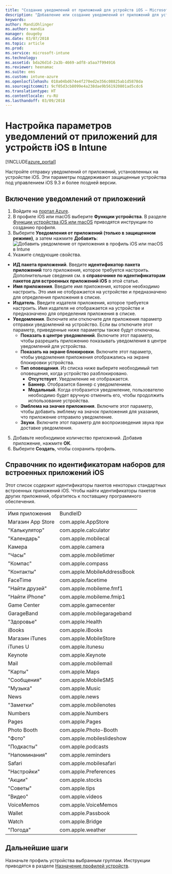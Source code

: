 ```yaml
---
title: "Создание уведомлений от приложений для устройств iOS — Microsoft Intune — Azure | Документы Майкрософт"
description: "Добавление или создание уведомлений от приложений для устройств iOS в Microsoft Intune. Выберите, какие приложения будут отправлять уведомления, настройте параметры уведомлений на экране блокировки, включите звук, выберите тип оповещения и добавьте индикатор событий."
keywords: 
author: MandiOhlinger
ms.author: mandia
manager: dougeby
ms.date: 03/07/2018
ms.topic: article
ms.prod: 
ms.service: microsoft-intune
ms.technology: 
ms.assetid: bda26d1d-2a3b-4669-adf8-a5aa7f994916
ms.reviewer: heenamac
ms.suite: ems
ms.custom: intune-azure
ms.openlocfilehash: 018a04bd674e4f270ed2e356c08825ab1d5878da
ms.sourcegitcommit: 9cf05d3cb8099e4a238dae9b561920801ad5cdc6
ms.translationtype: HT
ms.contentlocale: ru-RU
ms.lasthandoff: 03/09/2018
---
```

# <a name="configure-app-notifications-settings-on-ios-devices-in-intune"></a>Настройка параметров уведомлений от приложений для устройств iOS в Intune

[!INCLUDE[azure_portal](./includes/azure_portal.md)]

Настройте отправку уведомлений от приложений, установленных на устройстве iOS. Эти параметры поддерживают защищенные устройства под управлением iOS 9.3 и более поздней версии.

## <a name="add-the-app-notification"></a>Включение уведомлений от приложений

1. Войдите на [портал Azure](https://portal.azure.com).
2. В профиле iOS или macOS выберите **Функции устройства**. В разделе [Функции устройства iOS или macOS](device-features-configure.md) приводятся инструкции по созданию профиля.
3. Выберите **Уведомления от приложений (только в защищенном режиме)**, а затем нажмите **Добавить**: ![Добавить уведомление от приложения в профиль iOS или macOS в Intune](./media/ios-macos-app-notifications.png)
4. Укажите следующие свойства.

  - **ИД пакета приложений**. Введите **идентификатор пакета приложений** того приложения, которое требуется настроить. Дополнительные сведения см. в **справочнике по идентификаторам пакетов для встроенных приложений iOS** в этой статье.
  - **Имя приложения**. Введите имя приложения, которое необходимо настроить. Это имя не отображается на устройстве и предназначено для определения приложения в списке.
  - **Издатель**. Введите издателя приложения, которое требуется настроить. Имя издателя не отображается на устройстве и предназначено для определения приложения в списке.
  - **Уведомления**. Включите или отключите для приложения параметр отправки уведомлений на устройство. Если вы отключите этот параметр, приведенные ниже параметры также будут отключены.
    - **Показать в центре уведомлений**. Включите этот параметр, чтобы разрешить приложению показывать уведомления в центре уведомлений для устройства.
    - **Показать на экране блокировки**. Включите этот параметр, чтобы уведомления приложения отображались на экране блокировки устройства.
    - **Тип оповещения**. Из списка ниже выберите необходимый тип оповещения, когда устройство разблокировано.
      - **Отсутствует**. Уведомление не отображается.
      - **Баннер**. Отобразится баннер с уведомлением.
      - **Модальный**. Когда отобразится уведомление, пользователю необходимо будет вручную отменить его, чтобы продолжить использование устройства.
    - **Эмблема на значке приложения**. Включите этот параметр, чтобы добавить эмблему на значок приложения для указания, что приложение отправило уведомление.
    - **Звуки**. Включите этот параметр для воспроизведения звука при доставке уведомления.

5. Добавьте необходимое количество приложений. Добавив приложение, нажмите **ОК**.
6. Выберите **Создать**, чтобы сохранить профиль.

## <a name="bundle-id-reference-for-built-in-ios-apps"></a>Справочник по идентификаторам наборов для встроенных приложений iOS

Этот список содержит идентификаторы пакетов некоторых стандартных встроенных приложений iOS. Чтобы найти идентификаторы пакетов других приложений, обратитесь к поставщику программного обеспечения.

|||
|-|-|
|Имя приложения|BundleID|
|Магазин App Store|com.apple.AppStore|
|"Калькулятор"|com.apple.calculator|
|"Календарь"|com.apple.mobilecal|
|Камера|com.apple.camera|
|"Часы"|com.apple.mobiletimer|
|"Компас"|com.apple.compass|
|"Контакты"|com.apple.MobileAddressBook|
|FaceTime|com.apple.facetime|
|"Найти друзей"|com.apple.mobileme.fmf1|
|"Найти iPhone"|com.apple.mobileme.fmip1|
|Game Center|com.apple.gamecenter|
|GarageBand|com.apple.mobilegarageband|
|"Здоровье"|com.apple.Health|
|iBooks|com.apple.iBooks|
|Магазин iTunes|com.apple.MobileStore|
|iTunes U|com.apple.itunesu|
|Keynote|com.apple.Keynote|
|Mail|com.apple.mobilemail|
|"Карты"|com.apple.Maps|
|"Сообщения"|com.apple.MobileSMS|
|"Музыка"|com.apple.Music|
|News|com.apple.news|
|"Заметки"|com.apple.mobilenotes|
|Numbers|com.apple.Numbers|
|Pages|com.apple.Pages|
|Photo Booth|com.apple.Photo-Booth|
|"Фото"|com.apple.mobileslideshow|
|"Подкасты"|com.apple.podcasts|
|"Напоминания"|com.apple.reminders|
|Safari|com.apple.mobilesafari|
|"Настройки"|com.apple.Preferences|
|"Акции"|com.apple.stocks|
|"Советы"|com.apple.tips|
|"Видео"|com.apple.videos|
|VoiceMemos|com.apple.VoiceMemos|
|Wallet|com.apple.Passbook|
|Watch|com.apple.Bridge|
|"Погода"|com.apple.weather|

## <a name="next-steps"></a>Дальнейшие шаги

Назначьте профиль устройства выбранным группам. Инструкции приводятся в разделе [Назначение профилей устройств](device-profile-assign.md).